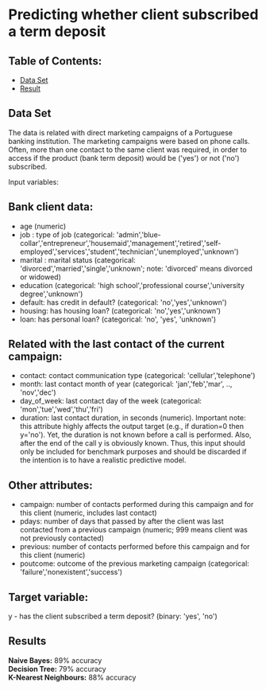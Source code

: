 # Predicting whether client subscribed a term deposit

## Table of Contents:
+ [Data Set](#Data_Set) </br>
+ [Result](#Results) </br>

## <a name="Data_Set"></a> Data Set 

The data is related with direct marketing campaigns of a Portuguese banking institution. The marketing campaigns were based on phone calls. Often, more than one contact to the same client was required, in order to access if the product (bank term deposit) would be ('yes') or not ('no') subscribed. 

Input variables:
## Bank client data:
- age (numeric)
- job : type of job (categorical: 'admin','blue-collar','entrepreneur','housemaid','management','retired','self-employed','services','student','technician','unemployed','unknown')
- marital : marital status (categorical: 'divorced','married','single','unknown'; note: 'divorced' means divorced or widowed)
- education (categorical: 'high school','professional course','university degree','unknown')
- default: has credit in default? (categorical: 'no','yes','unknown')
- housing: has housing loan? (categorical: 'no','yes','unknown')
- loan: has personal loan? (categorical: 'no', 'yes', 'unknown')

## Related with the last contact of the current campaign:
- contact: contact communication type (categorical: 'cellular','telephone') 
- month: last contact month of year (categorical: 'jan','feb','mar', .., 'nov','dec')
- day_of_week: last contact day of the week (categorical: 'mon','tue','wed','thu','fri')
- duration: last contact duration, in seconds (numeric). Important note: this attribute highly affects the output target (e.g., if duration=0 then y='no'). Yet, the duration is not known before a call is performed. Also, after the end of the call y is obviously known. Thus, this input should only be included for benchmark purposes and should be discarded if the intention is to have a realistic predictive model.

## Other attributes:
- campaign: number of contacts performed during this campaign and for this client (numeric, includes last contact)
- pdays: number of days that passed by after the client was last contacted from a previous campaign (numeric; 999 means client was not previously contacted)
- previous: number of contacts performed before this campaign and for this client (numeric)
- poutcome: outcome of the previous marketing campaign (categorical: 'failure','nonexistent','success')

## Target variable:
y - has the client subscribed a term deposit? (binary: 'yes', 'no')

## <a name="Results"></a> Results 

**Naive Bayes:** 89% accuracy<br>
**Decision Tree:** 79% accuracy<br>
**K-Nearest Neighbours:** 88% accuracy<br>
 
